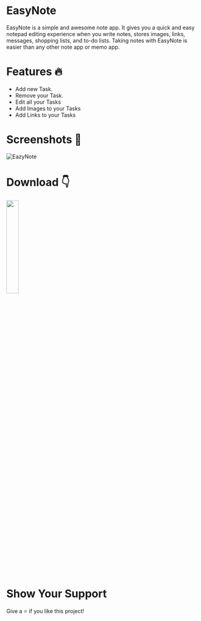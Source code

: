 # EasyNote
EasyNote is a simple and awesome note app.
It gives you a quick and easy notepad editing experience when you write notes, stores images, links, messages, shopping lists, and to-do lists.
Taking notes with EasyNote is easier than any other note app or memo app.

# Features 🔥
* Add new Task.
* Remove your Task.
* Edit all your Tasks
* Add Images to your Tasks
* Add Links to your Tasks

# Screenshots 📸
![EazyNote](https://media-exp1.licdn.com/dms/image/C5622AQHcWyKWkFuypA/feedshare-shrink_2048_1536/0/1614076317125?e=1630540800&v=beta&t=ADbRXTImQarUOcGTvQ8G7fvxJ9HAuiC2F9L14Bd8cl0)

# Download 👇
<a href="https://drive.google.com/file/u/2/d/1A3qtaNuyHQjJf6rygn93qkznGSFTCnnk/view?usp=sharing"><img src="https://camo.githubusercontent.com/b186460de0a3c0080a61547b3963b85bfa6881c448c105737ddd39731271d447/68747470733a2f2f706c61792e676f6f676c652e636f6d2f696e746c2f656e5f75732f6261646765732f696d616765732f617070732f656e2d706c61792d62616467652e706e67" height="25%" width="25%" ></a>

# Show Your Support
Give a ⭐️ if you like this project!
